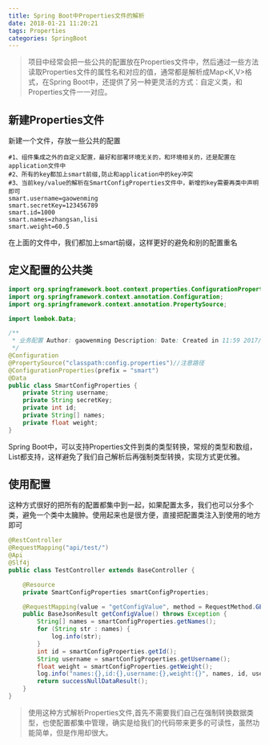 ```yaml
---
title: Spring Boot中Properties文件的解析
date: 2018-01-21 11:20:21
tags: Properties
categories: SpringBoot
---
```


> 项目中经常会把一些公共的配置放在Properties文件中，然后通过一些方法读取Properties文件的属性名和对应的值，通常都是解析成Map<K,V>格式，在Spring Boot中，还提供了另一种更灵活的方式：自定义类，和Properties文件一一对应。
<!-- more -->

新建Properties文件
---
新建一个文件，存放一些公共的配置
```properties
#1、组件集成之外的自定义配置，最好和部署环境无关的，和环境相关的，还是配置在application文件中
#2、所有的key都加上smart前缀,防止和application中的key冲突
#3、当前key/value的解析在SmartConfigProperties文件中，新增的key需要再类中声明即可
smart.username=gaowenming
smart.secretKey=123456789
smart.id=1000
smart.names=zhangsan,lisi
smart.weight=60.5
```
在上面的文件中，我们都加上smart前缀，这样更好的避免和别的配置重名

定义配置的公共类
---
```java
import org.springframework.boot.context.properties.ConfigurationProperties;
import org.springframework.context.annotation.Configuration;
import org.springframework.context.annotation.PropertySource;

import lombok.Data;

/**
 * 业务配置 Author: gaowenming Description: Date: Created in 11:59 2017/7/15.
 */
@Configuration
@PropertySource("classpath:config.properties")//注意路径
@ConfigurationProperties(prefix = "smart")
@Data
public class SmartConfigProperties {
    private String username;
    private String secretKey;
    private int id;
    private String[] names;
    private float weight;
}
```
Spring Boot中，可以支持Properties文件到类的类型转换，常规的类型和数组，List都支持，这样避免了我们自己解析后再强制类型转换，实现方式更优雅。

使用配置
---
这种方式很好的把所有的配置都集中到一起，如果配置太多，我们也可以分多个类，避免一个类中太臃肿。使用起来也是很方便，直接把配置类注入到使用的地方即可
```java
@RestController
@RequestMapping("api/test/")
@Api
@Slf4j
public class TestController extends BaseController {

    @Resource
    private SmartConfigProperties smartConfigProperties;

    @RequestMapping(value = "getConfigValue", method = RequestMethod.GET)
    public BaseJsonResult getConfigValue() throws Exception {
        String[] names = smartConfigProperties.getNames();
        for (String str : names) {
            log.info(str);
        }
        int id = smartConfigProperties.getId();
        String username = smartConfigProperties.getUsername();
        float weight = smartConfigProperties.getWeight();
        log.info("names:{},id:{},username:{},weight:{}", names, id, username, weight);
        return successNullDataResult();
    }
}
```

> 使用这种方式解析Properties文件,首先不需要我们自己在强制转换数据类型，也使配置都集中管理，确实是给我们的代码带来更多的可读性，虽然功能简单，但是作用却很大。



